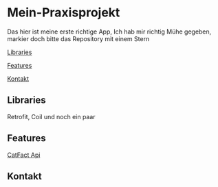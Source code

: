 # Mein-Praxisprojekt

Das hier ist meine erste richtige App, Ich hab mir richtig Mühe gegeben, markier doch bitte das Repository mit einem Stern

[Libraries](README.md#Libraries)

[Features](README.md#features)

[Kontakt](README.md#Kontakt)


## Libraries

[](https://images.pexels.com/photos/1089438/pexels-photo-1089438.jpeg?auto=compress&cs=tinysrgb&dpr=1&w=500)

Retrofit, Coil und noch ein  paar

## Features

[CatFact Api](https://catfact.ninja/)

## Kontakt


